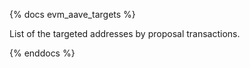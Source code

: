 {% docs evm_aave_targets %}

List of the targeted addresses by proposal transactions.

{% enddocs %}
